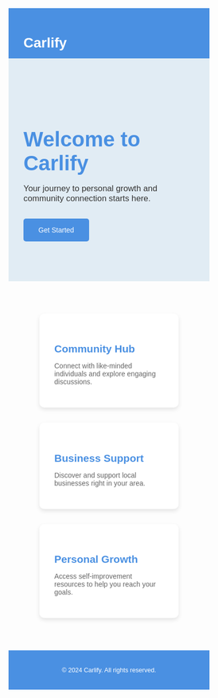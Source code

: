 <!DOCTYPE html>
<html lang="en">
<head>
  <meta charset="UTF-8">
  <meta name="viewport" content="width=device-width, initial-scale=1.0">
  <title>Carlify</title>
  <style>
    /* Resetting some default styles */
    * {
      margin: 0;
      padding: 0;
      box-sizing: border-box;
      font-family: Arial, sans-serif;
    }

    /* Body style */
    body {
      color: #333;
      background-color: #f4f4f9;
      display: flex;
      flex-direction: column;
      align-items: center;
      text-align: center;
    }

    /* Navbar style */
    .navbar {
      width: 100%;
      padding: 15px 30px;
      background-color: #4A90E2;
      color: #fff;
      text-align: left;
    }

    .navbar h1 {
      font-size: 2em;
      font-weight: bold;
      cursor: pointer;
    }

    /* Hero section style */
    .hero {
      width: 100%;
      padding: 80px 30px;
      background-color: #e1ecf4;
    }

    .hero h2 {
      font-size: 3em;
      margin-bottom: 10px;
      color: #4A90E2;
    }

    .hero p {
      font-size: 1.2em;
      margin-bottom: 30px;
      color: #333;
    }

    .hero button {
      padding: 15px 30px;
      font-size: 1em;
      color: #fff;
      background-color: #4A90E2;
      border: none;
      border-radius: 5px;
      cursor: pointer;
      transition: background-color 0.3s;
    }

    .hero button:hover {
      background-color: #357ABD;
    }

    /* Features section style */
    .features {
      display: flex;
      flex-wrap: wrap;
      justify-content: space-around;
      padding: 50px 30px;
      max-width: 1200px;
    }

    .feature-card {
      width: 280px;
      margin: 15px;
      padding: 30px;
      background-color: #fff;
      box-shadow: 0px 4px 8px rgba(0, 0, 0, 0.1);
      border-radius: 10px;
      transition: transform 0.3s;
    }

    .feature-card:hover {
      transform: translateY(-5px);
    }

    .feature-card h3 {
      font-size: 1.5em;
      margin-bottom: 10px;
      color: #4A90E2;
    }

    .feature-card p {
      font-size: 1em;
      color: #666;
    }

    /* Footer style */
    .footer {
      width: 100%;
      padding: 20px;
      background-color: #4A90E2;
      color: #fff;
      font-size: 0.9em;
      text-align: center;
    }
  </style>
</head>
<body>

  <!-- Navbar -->
  <div class="navbar">
    <h1>Carlify</h1>
  </div>

  <!-- Hero Section -->
  <section class="hero">
    <h2>Welcome to Carlify</h2>
    <p>Your journey to personal growth and community connection starts here.</p>
    <button>Get Started</button>
  </section>

  <!-- Features Section -->
  <section class="features">
    <div class="feature-card">
      <h3>Community Hub</h3>
      <p>Connect with like-minded individuals and explore engaging discussions.</p>
    </div>
    <div class="feature-card">
      <h3>Business Support</h3>
      <p>Discover and support local businesses right in your area.</p>
    </div>
    <div class="feature-card">
      <h3>Personal Growth</h3>
      <p>Access self-improvement resources to help you reach your goals.</p>
    </div>
  </section>

  <!-- Footer -->
  <footer class="footer">
    <p>&copy; 2024 Carlify. All rights reserved.</p>
  </footer>

</body>
</html>
